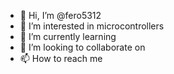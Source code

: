 - 👋 Hi, I’m @fero5312
- 👀 I’m interested in microcontrollers
- 🌱 I’m currently learning
- 💞️ I’m looking to collaborate on 
- 📫 How to reach me 

<!---
fero5312/fero5312 is a ✨ special ✨ repository because its `README.md` (this file) appears on your GitHub profile.
You can click the Preview link to take a look at your changes.
--->
